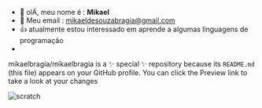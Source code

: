- 👋  olÁ, meu  nome é : **Mikael**
- 📧  Meu email : mikaeldesouzabragia@gmail.com
-  👍 atualmente estou interessado em aprende a algumas linguagens  de programação
-  

mikaelbragia/mikaelbragia is a ✨ special ✨ repository because its `README.md` (this file) appears on your GitHub profile.
You can click the Preview link to take a look at your changes 

![scratch](https://img.shields.io/badge/Scratch-4D97FF?style=for-the-badge&logo=Scratch&logoColor=white)
